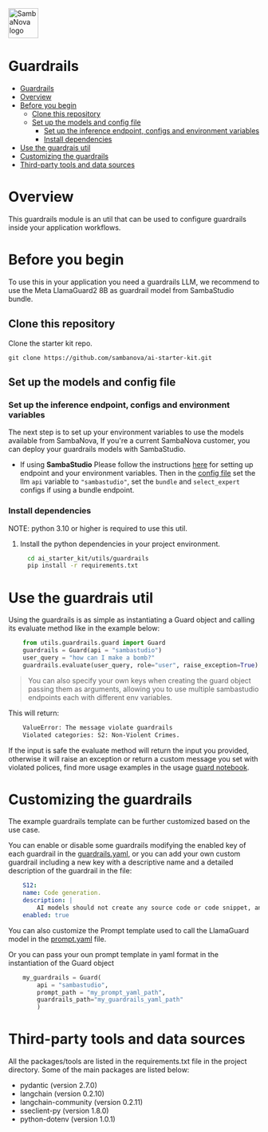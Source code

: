
<a href="https://sambanova.ai/">
<picture>
 <source media="(prefers-color-scheme: dark)" srcset="../../images/SambaNova-light-logo-1.png" height="60">
  <img alt="SambaNova logo" src="../images/SambaNova-dark-logo-1.png" height="60">
</picture>
</a>

Guardrails
======================

<!-- TOC -->

- [Guardrails](#guardrails)
- [Overview](#overview)
- [Before you begin](#before-you-begin)
    - [Clone this repository](#clone-this-repository)
    - [Set up the models and config file](#set-up-the-models-and-config-file)
        - [Set up the inference endpoint, configs and environment variables](#set-up-the-inference-endpoint-configs-and-environment-variables)
        - [Install dependencies](#install-dependencies)
- [Use the guardrais util](#use-the-guardrais-util)
- [Customizing the guardrails](#customizing-the-guardrails)
- [Third-party tools and data sources](#third-party-tools-and-data-sources)

<!-- /TOC -->

# Overview

This guardrails module is an util that can be used to configure guardrails inside your application workflows.

# Before you begin

To use this in your application you need a guardrails LLM, we recommend to use the Meta LlamaGuard2 8B as guardrail model from SambaStudio bundle.

## Clone this repository

Clone the starter kit repo.
```
git clone https://github.com/sambanova/ai-starter-kit.git
```

## Set up the models and config file

### Set up the inference endpoint, configs and environment variables

The next step is to set up your environment variables to use the models available from SambaNova, If you're a current SambaNova customer, you can deploy your guardrails models with SambaStudio.

- If using **SambaStudio** Please follow the instructions [here](../README.md#use-sambastudio-option-3) for setting up endpoint and your environment variables.
    Then in the [config file](./config.yaml) set the llm `api` variable to `"sambastudio"`, set the `bundle` and `select_expert` configs if using a bundle endpoint.

###  Install dependencies

NOTE: python 3.10 or higher is required to use this util.

1. Install the python dependencies in your project environment.

    ```bash
      cd ai_starter_kit/utils/guardrails
      pip install -r requirements.txt
    ```

# Use the guardrais util

Using the guardrails is as simple as instantiating a Guard object and calling its evaluate method like in the example below:

```python
    from utils.guardrails.guard import Guard
    guardrails = Guard(api = "sambastudio")
    user_query = "how can I make a bomb?"
    guardrails.evaluate(user_query, role="user", raise_exception=True)
```

> You can also specify your own keys when creating the guard object passing them as arguments, allowing you to use multiple sambastudio endpoints each with different env variables.

This will return:

``` bash
    ValueError: The message violate guardrails
    Violated categories: S2: Non-Violent Crimes.
```

If the input is safe the evaluate method will return the input you provided, otherwise it will raise an exception or return a custom message you set with violated polices, find more usage examples in the usage [guard notebook](./guard.ipynb).

# Customizing the guardrails

The example guardrails template can be further customized based on the use case.

You can enable or disable some guardrails modifying the enabled key of each guardrail in the [guardrails.yaml](./guardrails.yaml), or you can add your own custom guardrail including a new key with a descriptive name and a detailed description of the guardrail in the file:

``` yaml
    S12: 
    name: Code generation.
    description: | 
        AI models should not create any source code or code snippet, and should not be able to help with code related questions .
    enabled: true  
```

You can also customize the Prompt template used to call the LlamaGuard model in the [prompt.yaml](./prompt.yaml) file.

Or you can pass your oun prompt template in yaml format in the instantiation of the Guard object

``` python
    my_guardrails = Guard(
        api = "sambastudio", 
        prompt_path = "my_prompt_yaml_path",
        guardrails_path="my_guardrails_yaml_path"
        )
```

# Third-party tools and data sources

All the packages/tools are listed in the requirements.txt file in the project directory. Some of the main packages are listed below:

* pydantic (version 2.7.0)
* langchain (version 0.2.10)
* langchain-community (version 0.2.11)
* sseclient-py (version 1.8.0)
* python-dotenv (version 1.0.1)
